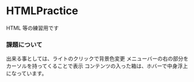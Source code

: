 # HTMLPractice
HTML 等の練習用です

### 課題について
出来る事としては、ライトのクリックで背景色変更
メニューバーの右の部分をカーソルを持ってくることで表示
コンテンツの入った箱は、ホバーで中身浮上になっています。
